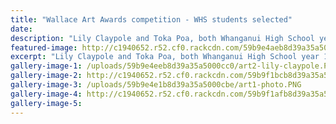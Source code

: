```yaml
---
title: "Wallace Art Awards competition - WHS students selected"
date: 
description: "Lily Claypole and Toka Poa, both Whanganui High School year 12 students, have their images selected in the Wallace Secondary School Art Awards competition..."
featured-image: http://c1940652.r52.cf0.rackcdn.com/59b9e4aeb8d39a35a5000cba/both-photos-together.jpg
excerpt: "Lily Claypole and Toka Poa, both Whanganui High School year 12 students, have their images selected in the Wallace Secondary School Art Awards competition."
gallery-image-1: /uploads/59b9e4eeb8d39a35a5000cc0/art2-lily-claypole.PNG
gallery-image-2: http://c1940652.r52.cf0.rackcdn.com/59b9f1bcb8d39a35a5000cc8/big-poster-no-2.jpg
gallery-image-3: /uploads/59b9e4e1b8d39a35a5000cbe/art1-photo.PNG
gallery-image-4: http://c1940652.r52.cf0.rackcdn.com/59b9f1afb8d39a35a5000cc6/big-poster-no-1.jpg
gallery-image-5: 
---
```

